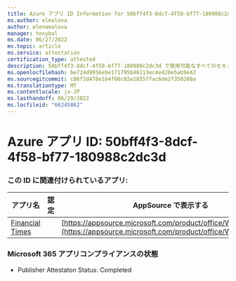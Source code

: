 ```yaml
---
title: Azure アプリ ID Information for 50bff4f3-8dcf-4f58-bf77-180988c2dc3d
ms.author: elmalova
author: elenamalova
manager: tonybal
ms.date: 06/27/2022
ms.topic: article
ms.service: attestation
certification_type: attested
description: 50bff4f3-8dcf-4f58-bf77-180988c2dc3d で使用可能なすべてのセキュリティとコンプライアンス情報。
ms.openlocfilehash: be724d9956ebe171795b46213ec4e420e5ab9e42
ms.sourcegitcommit: c06f3d478e1b4f66c02e2855ffac6de2f350208a
ms.translationtype: MT
ms.contentlocale: ja-JP
ms.lasthandoff: 06/29/2022
ms.locfileid: "66245862"
---
```

# <a name="azure-app-id-50bff4f3-8dcf-4f58-bf77-180988c2dc3d"></a>Azure アプリ ID: 50bff4f3-8dcf-4f58-bf77-180988c2dc3d


### <a name="apps-associated-with-this-id"></a>この ID に関連付けられているアプリ:
| **アプリ名** | **認定** | **AppSource で表示する** |
|--------------|---------------|-----------------------|
| [Financial Times](../forward/WA200004054.md) |  | [https://appsource.microsoft.com/product/office/WA200004054](https://appsource.microsoft.com/product/office/WA200004054) |

### <a name="microsoft-365-app-compliance-status"></a>Microsoft 365 アプリコンプライアンスの状態
- Publisher Attestaton Status: Completed
